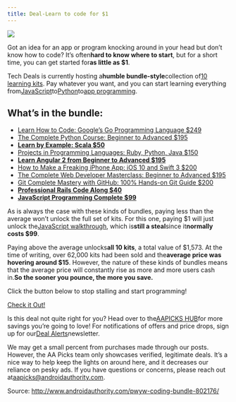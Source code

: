 ```yaml
---
title: Deal-Learn to code for $1 
---
```


![](http://img0.tuicool.com/NR7Nfq.jpg!web)

Got an idea for an app or program knocking around in your head but don’t know how to code? It’s often**hard to know where to start**, but for a short time, you can get started for**as little as $1**.

Tech Deals is currently hosting a**humble bundle-style**collection of[10 learning kits](https://goo.gl/uW1k6Y). Pay whatever you want, and you can start learning everything from[JavaScript](https://goo.gl/uW1k6Y)to[Python](https://goo.gl/uW1k6Y)to[app programming](https://goo.gl/uW1k6Y).

## What’s in the bundle:

* [Learn How to Code: Google’s Go Programming Language $249](https://goo.gl/uW1k6Y)
* [The Complete Python Course: Beginner to Advanced $195](https://goo.gl/uW1k6Y)
* [**Learn by Example: Scala $50**](https://goo.gl/uW1k6Y)
* [Projects in Programming Languages: Ruby, Python, Java $150](https://goo.gl/uW1k6Y)
* [**Learn Angular 2 from Beginner to Advanced $195**](https://goo.gl/uW1k6Y)
* [How to Make a Freaking iPhone App: iOS 10 and Swift 3 $200](https://goo.gl/uW1k6Y)
* [The Complete Web Developer Masterclass: Beginner to Advanced $195](https://goo.gl/uW1k6Y)
* [Git Complete Mastery with GitHub: 100% Hands-on Git Guide $200](https://goo.gl/uW1k6Y)
* [**Professional Rails Code Along $40**](https://goo.gl/uW1k6Y)
* [**JavaScript Programming Complete $99**](https://goo.gl/uW1k6Y)

As is always the case with these kinds of bundles, paying less than the average won’t unlock the full set of kits. For this one, paying $1 will just unlock the[JavaScript walkthrough](https://goo.gl/uW1k6Y), which is**still a steal**since it**normally costs $99**.

Paying above the average unlocks**all 10 kits**, a total value of $1,573. At the time of writing, over 62,000 kits had been sold and the**average price was hovering around $15**. However, the nature of these kinds of bundles means that the average price will constantly rise as more and more users cash in.**So the sooner you pounce, the more you save.**

Click the button below to stop stalling and start programming!

[Check it Out!](https://goo.gl/uW1k6Y)

Is this deal not quite right for you? Head over to the[AAPICKS HUB](https://goo.gl/WPGPbB)for more savings you’re going to love! For notifications of offers and price drops, sign up for our[Deal Alerts](https://goo.gl/WbwVpc)newsletter.

We may get a small percent from purchases made through our posts. However, the AA Picks team only showcases verified, legitimate deals. It’s a nice way to help keep the lights on around here, and it decreases our reliance on pesky ads. If you have questions or concerns, please reach out at[aapicks@androidauthority.com](mailto:aapicks@androidauthority.com).


Source: http://www.androidauthority.com/pwyw-coding-bundle-802176/ 